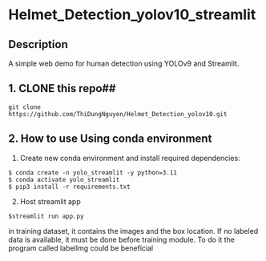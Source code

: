 # Helmet_Detection_yolov10_streamlit

## Description
A simple web demo for human detection using YOLOv9 and Streamlit.

## 1. CLONE this repo##
```
git clone https://github.com/ThiDungNguyen/Helmet_Detection_yolov10.git
```
## 2. How to use Using conda environment
1. Create new conda environment and install required dependencies:
```
$ conda create -n yolo_streamlit -y python=3.11
$ conda activate yolo_streamlit
$ pip3 install -r requirements.txt
```
2. Host streamlit app
```
$streamlit run app.py
```


in training dataset, it contains the images and the box location. If no labeled data is available, it must be done before training module. To do it the program called labelImg could be beneficial 

